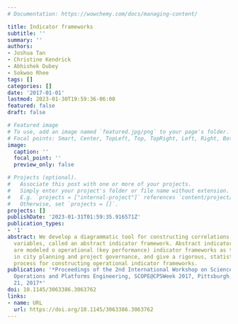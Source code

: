 ```yaml
---
# Documentation: https://wowchemy.com/docs/managing-content/

title: Indicator frameworks
subtitle: ''
summary: ''
authors:
- Joshua Tan
- Christine Kendrick
- Abhishek Dubey
- Sokwoo Rhee
tags: []
categories: []
date: '2017-01-01'
lastmod: 2023-01-30T19:59:36-06:00
featured: false
draft: false

# Featured image
# To use, add an image named `featured.jpg/png` to your page's folder.
# Focal points: Smart, Center, TopLeft, Top, TopRight, Left, Right, BottomLeft, Bottom, BottomRight.
image:
  caption: ''
  focal_point: ''
  preview_only: false

# Projects (optional).
#   Associate this post with one or more of your projects.
#   Simply enter your project's folder or file name without extension.
#   E.g. `projects = ["internal-project"]` references `content/project/deep-learning/index.md`.
#   Otherwise, set `projects = []`.
projects: []
publishDate: '2023-01-31T01:59:35.916571Z'
publication_types:
- '1'
abstract: We develop a diagrammatic tool for constructing correlations between random
  variables, called an abstract indicator framework. Abstract indicator frameworks
  are modeled o operational (key performance) indicator frameworks as they are used
  in city planning and project governance, and give a rigorous, statistically-motivated
  process for constructing operational indicator frameworks.
publication: '*Proceedings of the 2nd International Workshop on Science of Smart City
  Operations and Platforms Engineering, SCOPE@CPSWeek 2017, Pittsburgh, PA, USA, April
  21, 2017*'
doi: 10.1145/3063386.3063762
links:
- name: URL
  url: https://doi.org/10.1145/3063386.3063762
---
```

